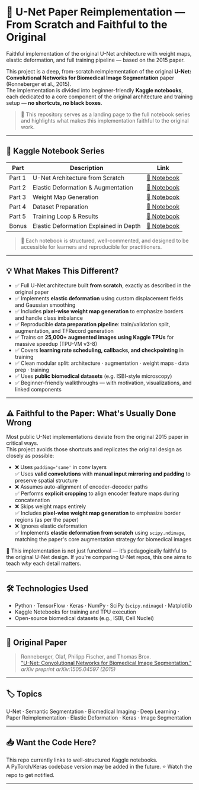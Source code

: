 # 🧠 U-Net Paper Reimplementation — From Scratch and Faithful to the Original

Faithful implementation of the original U-Net architecture with weight maps, elastic deformation, and full training pipeline — based on the 2015 paper.

This project is a deep, from-scratch reimplementation of the original **U-Net: Convolutional Networks for Biomedical Image Segmentation** paper (Ronneberger et al., 2015).  
The implementation is divided into beginner-friendly **Kaggle notebooks**, each dedicated to a core component of the original architecture and training setup — **no shortcuts, no black boxes**.

> 📌 This repository serves as a landing page to the full notebook series and highlights what makes this implementation faithful to the original work.

---

## 🔗 Kaggle Notebook Series

| Part | Description | Link |
|------|-------------|------|
| Part 1 | U-Net Architecture from Scratch | [🔗 Notebook](https://www.kaggle.com/code/hamzamohiuddin/u-net-implementation-part-1-updated) |
| Part 2 | Elastic Deformation & Augmentation | [🔗 Notebook](https://www.kaggle.com/code/hamzamohiuddin/u-net-implementation-part-2) |
| Part 3 | Weight Map Generation | [🔗 Notebook](https://www.kaggle.com/code/hamzamohiuddin/u-net-implementation-part3/) |
| Part 4 | Dataset Preparation | [🔗 Notebook](https://www.kaggle.com/code/hamzamohiuddin/u-net-implementation-part-4/) |
| Part 5 | Training Loop & Results | [🔗 Notebook](https://www.kaggle.com/code/hamzamohiuddin/u-net-implementation-part-5) |
| Bonus | Elastic Deformation Explained in Depth | [🔗 Notebook](https://www.kaggle.com/code/hamzamohiuddin/elastic-deformation-detailed-explained) |

> 📌 Each notebook is structured, well-commented, and designed to be accessible for learners and reproducible for practitioners.

---

## 💡 What Makes This Different?

- ✅ Full U-Net architecture built **from scratch**, exactly as described in the original paper
- ✅ Implements **elastic deformation** using custom displacement fields and Gaussian smoothing
- ✅ Includes **pixel-wise weight map generation** to emphasize borders and handle class imbalance
- ✅ Reproducible **data preparation pipeline**: train/validation split, augmentation, and TFRecord generation
- ✅ Trains on **25,000+ augmented images using Kaggle TPUs** for massive speedup (TPU-VM v3-8)
- ✅ Covers **learning rate scheduling, callbacks, and checkpointing** in training
- ✅ Clean modular split: architecture · augmentation · weight maps · data prep · training
- ✅ Uses **public biomedical datasets** (e.g. ISBI-style microscopy)
- ✅ Beginner-friendly walkthroughs — with motivation, visualizations, and linked components


---


## ⚠️ Faithful to the Paper: What's Usually Done Wrong

Most public U-Net implementations deviate from the original 2015 paper in critical ways.  
This project avoids those shortcuts and replicates the original design as closely as possible:

- ❌ Uses `padding='same'` in conv layers  
  ✅ Uses **valid convolutions** with **manual input mirroring and padding** to preserve spatial structure
- ❌ Assumes auto-alignment of encoder–decoder paths  
  ✅ Performs **explicit cropping** to align encoder feature maps during concatenation
- ❌ Skips weight maps entirely  
  ✅ Includes **pixel-wise weight map generation** to emphasize border regions (as per the paper)
- ❌ Ignores elastic deformation  
  ✅ Implements **elastic deformation from scratch** using `scipy.ndimage`, matching the paper's core augmentation strategy for biomedical images

📌 This implementation is not just functional — it’s pedagogically faithful to the original U-Net design. If you're comparing U-Net repos, this one aims to teach *why* each detail matters.

---

## 🛠 Technologies Used

- Python · TensorFlow · Keras · NumPy · SciPy (`scipy.ndimage`) · Matplotlib
- Kaggle Notebooks for training and TPU execution
- Open-source biomedical datasets (e.g., ISBI, Cell Nuclei)

---

## 📘 Original Paper

> Ronneberger, Olaf, Philipp Fischer, and Thomas Brox.  
> ["U-Net: Convolutional Networks for Biomedical Image Segmentation."](https://arxiv.org/abs/1505.04597)  
> *arXiv preprint arXiv:1505.04597 (2015)*

---

## 🏷 Topics

U-Net · Semantic Segmentation · Biomedical Imaging · Deep Learning · Paper Reimplementation · Elastic Deformation · Keras · Image Segmentation

---

## 📥 Want the Code Here?

This repo currently links to well-structured Kaggle notebooks.  
A PyTorch/Keras codebase version may be added in the future. ⭐️ Watch the repo to get notified.

---

